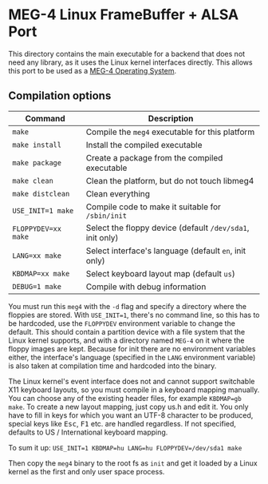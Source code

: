 MEG-4 Linux FrameBuffer + ALSA Port
===================================

This directory contains the main executable for a backend that does not need any library, as it uses the Linux kernel
interfaces directly. This allows this port to be used as a [MEG-4 Operating System](../../docs/MEG-4_OS.md).

Compilation options
-------------------

| Command               | Description                                                |
|-----------------------|------------------------------------------------------------|
| `make`                | Compile the `meg4` executable for this platform            |
| `make install`        | Install the compiled executable                            |
| `make package`        | Create a package from the compiled executable              |
| `make clean`          | Clean the platform, but do not touch libmeg4               |
| `make distclean`      | Clean everything                                           |
| `USE_INIT=1 make`     | Compile code to make it suitable for `/sbin/init`          |
| `FLOPPYDEV=xx make`   | Select the floppy device (default `/dev/sda1`, init only)  |
| `LANG=xx make`        | Select interface's language (default `en`, init only)      |
| `KBDMAP=xx make`      | Select keyboard layout map (default `us`)                  |
| `DEBUG=1 make`        | Compile with debug information                             |

You must run this `meg4` with the `-d` flag and specify a directory where the floppies are stored. With `USE_INIT=1`,
there's no command line, so this has to be hardcoded, use the `FLOPPYDEV` environment variable to change the default.
This should contain a partition device with a file system that the Linux kernel supports, and with a directory named
`MEG-4` on it where the floppy images are kept. Because for init there are no environment variables either, the interface's
language (specified in the `LANG` environment variable) is also taken at compilation time and hardcoded into the binary.

The Linux kernel's event interface does not and cannot support switchable X11 keyboard layouts, so you must compile in
a keyboard mapping manually. You can choose any of the existing header files, for example `KBDMAP=gb make`. To create a
new layout mapping, just copy us.h and edit it. You only have to fill in keys for which you want an UTF-8 character
to be produced, special keys like <kbd>Esc</kbd>, <kbd>F1</kbd> etc. are handled regardless. If not specified, defaults
to US / International keyboard mapping.

To sum it up: `USE_INIT=1 KBDMAP=hu LANG=hu FLOPPYDEV=/dev/sda1 make`

Then copy the `meg4` binary to the root fs as `init` and get it loaded by a Linux kernel as the first and only user
space process.
